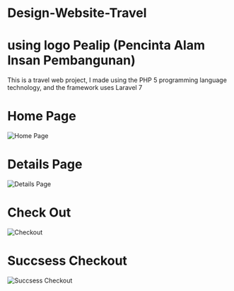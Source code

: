 # Design-Website-Travel

# using logo Pealip (Pencinta Alam Insan Pembangunan)
  This is a travel web project, I made using the PHP 5 programming language technology, and the framework uses Laravel 7
  
# Home Page

![Home Page](https://user-images.githubusercontent.com/60416437/90025939-e6baac80-dce0-11ea-8019-79aa0ac80091.png)

# Details Page

![Details Page](https://user-images.githubusercontent.com/60416437/90026048-07830200-dce1-11ea-9ffe-c0a6c65385e4.png)

# Check Out


![Checkout](https://user-images.githubusercontent.com/60416437/90026151-25e8fd80-dce1-11ea-8f3a-18d521530a90.png)

# Succsess Checkout

![Succsess Checkout](https://user-images.githubusercontent.com/60416437/90026214-38fbcd80-dce1-11ea-800d-c79f2d78cd95.png)

